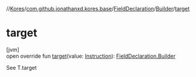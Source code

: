 //[Kores](../../../../index.md)/[com.github.jonathanxd.kores.base](../../index.md)/[FieldDeclaration](../index.md)/[Builder](index.md)/[target](target.md)

# target

[jvm]\
open override fun [target](target.md)(value: [Instruction](../../../com.github.jonathanxd.kores/-instruction/index.md)): [FieldDeclaration.Builder](index.md)

See T.target
